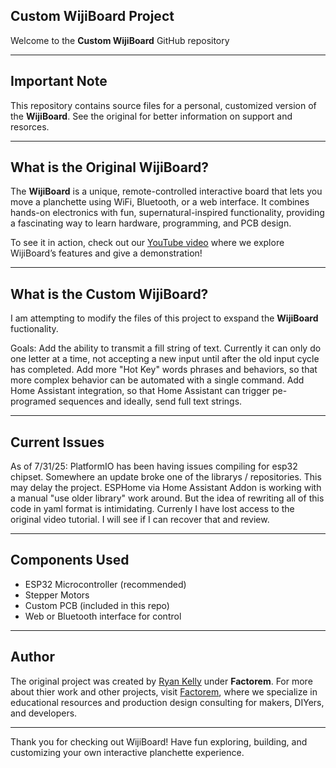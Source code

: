 ## Custom WijiBoard Project

Welcome to the **Custom WijiBoard** GitHub repository

---

## Important Note

This repository contains source files for a personal, customized version of the **WijiBoard**. See the original for better information on support and resorces.

---

## What is the Original WijiBoard?

The **WijiBoard** is a unique, remote-controlled interactive board that lets you move a planchette using WiFi, Bluetooth, or a web interface. It combines hands-on electronics with fun, supernatural-inspired functionality, providing a fascinating way to learn hardware, programming, and PCB design.

To see it in action, check out our [YouTube video](https://youtu.be/cnTcyXp5cuc?si=UInx9ra7MZg4BWGi) where we explore WijiBoard’s features and give a demonstration!

---

## What is the Custom WijiBoard?

I am attempting to modify the files of this project to exspand the **WijiBoard** fuctionality.

Goals:
Add the ability to transmit a fill string of text. Currently it can only do one letter at a time, not accepting a new input until after the old input cycle has completed.
Add more "Hot Key" words phrases and behaviors, so that more complex behavior can be automated with a single command.
Add Home Assistant integration, so that Home Assistant can trigger pe-programed sequences and ideally, send full text strings.

---

## Current Issues

As of 7/31/25: 
PlatformIO has been having issues compiling for esp32 chipset. Somewhere an update broke one of the librarys / repositories. This may delay the project.
ESPHome via Home Assistant Addon is working with a manual "use older library" work around. But the idea of rewriting all of this code in yaml format is intimidating.
Currenly I have lost access to the original video tutorial. I will see if I can recover that and review.

---

## Components Used

- ESP32 Microcontroller (recommended)
- Stepper Motors
- Custom PCB (included in this repo)
- Web or Bluetooth interface for control

---

## Author

The original project was created by [Ryan Kelly](https://www.thebetterryankelly.com/) under **Factorem**. For more about thier work and other projects, visit [Factorem](https://factorem.io/), where we specialize in educational resources and production design consulting for makers, DIYers, and developers.

---

Thank you for checking out WijiBoard! Have fun exploring, building, and customizing your own interactive planchette experience.

